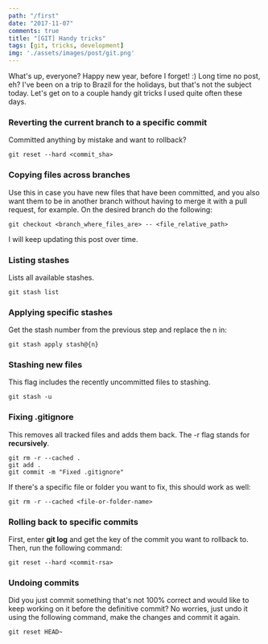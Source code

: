 ```yaml
---
path: "/first"
date: "2017-11-07"
comments: true
title: "[GIT] Handy tricks"
tags: [git, tricks, development]
img: './assets/images/post/git.png'
---
```


What's up, everyone? Happy new year, before I forget! :) Long time no post, eh? I've been on a trip to Brazil for the holidays, but that's not the subject today. Let's get on to a couple handy git tricks I used quite often these days.

### Reverting the current branch to a specific commit

Committed anything by mistake and want to rollback?

```
git reset --hard <commit_sha>
```

### Copying files across branches

Use this in case you have new files that have been committed, and you also want them to be in another branch without having to merge it with a pull request, for example. On the desired branch do the following:

```
git checkout <branch_where_files_are> -- <file_relative_path>
```

I will keep updating this post over time.

### Listing stashes

Lists all available stashes.

```
git stash list
```

### Applying specific stashes

Get the stash number from the previous step and replace the n in:

```
git stash apply stash@{n}
```

### Stashing new files

This flag includes the recently uncommitted files to stashing.

```
git stash -u
```

### Fixing .gitignore

This removes all tracked files and adds them back. The -r flag stands for **recursively**.

```
git rm -r --cached .
git add .
git commit -m "Fixed .gitignore"
```

If there's a specific file or folder you want to fix, this should work as well:

```
git rm -r --cached <file-or-folder-name>
```

### Rolling back to specific commits

First, enter **git log** and get the key of the commit you want to rollback to. Then, run the following command:

```
git reset --hard <commit-rsa>
```

### Undoing commits

Did you just commit something that's not 100% correct and would like to keep working on it before the definitive commit? No worries, just undo it using the following command, make the changes and commit it again.

```
git reset HEAD~
```